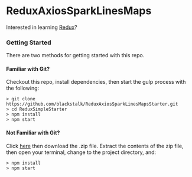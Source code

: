 # ReduxAxiosSparkLinesMaps

Interested in learning [Redux](https://www.udemy.com/react-redux/)?

### Getting Started

There are two methods for getting started with this repo.

#### Familiar with Git?
Checkout this repo, install dependencies, then start the gulp process with the following:

```
> git clone https://github.com/blackstalk/ReduxAxiosSparkLinesMapsStarter.git
> cd ReduxSimpleStarter
> npm install
> npm start
```

#### Not Familiar with Git?
Click [here](https://github.com/blackstalk/ReduxAxiosSparkLinesMapsStarter) then download the .zip file.  Extract the contents of the zip file, then open your terminal, change to the project directory, and:

```
> npm install
> npm start
```
